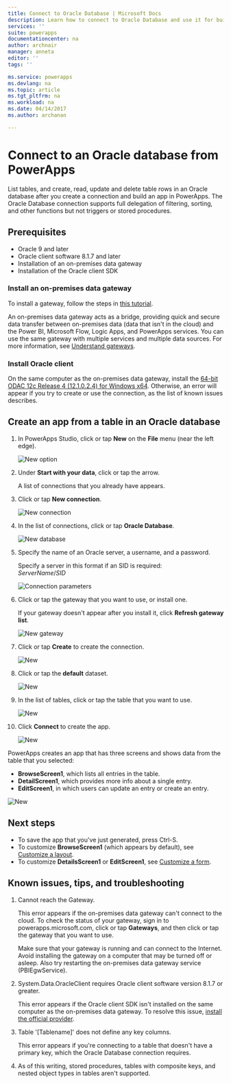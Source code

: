 ```yaml
---
title: Connect to Oracle Database | Microsoft Docs
description: Learn how to connect to Oracle Database and use it for building apps in PowerApps.
services: ''
suite: powerapps
documentationcenter: na
author: archnair
manager: anneta
editor: ''
tags: ''

ms.service: powerapps
ms.devlang: na
ms.topic: article
ms.tgt_pltfrm: na
ms.workload: na
ms.date: 04/14/2017
ms.author: archanan

---
```

# Connect to an Oracle database from PowerApps
List tables, and create, read, update and delete table rows in an Oracle database after you create a connection and build an app in PowerApps. The Oracle Database connection supports full delegation of filtering, sorting, and other functions but not triggers or stored procedures.

## Prerequisites
* Oracle 9 and later
* Oracle client software 8.1.7 and later
* Installation of an on-premises data gateway
* Installation of the Oracle client SDK

### Install an on-premises data gateway
To install a gateway, follow the steps in [this tutorial](../gateway-management.md).

An on-premises data gateway acts as a bridge, providing quick and secure data transfer between on-premises data (data that isn't in the cloud) and the Power BI, Microsoft Flow, Logic Apps, and PowerApps services. You can use the same gateway with multiple services and multiple data sources. For more information, see [Understand gateways](../gateway-reference.md).

### Install Oracle client
On the same computer as the on-premises data gateway, install the [64-bit ODAC 12c Release 4 (12.1.0.2.4) for Windows x64](http://www.oracle.com/technetwork/database/windows/downloads/index-090165.html). Otherwise, an error will appear if you try to create or use the connection, as the list of known issues describes.

## Create an app from a table in an Oracle database
1. In PowerApps Studio, click or tap **New** on the **File** menu (near the left edge).
   
   ![New option](./media/connection-oracledb/new-app.png)
2. Under **Start with your data**, click or tap the arrow.
   
      A list of connections that you already have appears.
3. Click or tap **New connection**.
   
   ![New connection](./media/connection-oracledb/new-connection.png)
4. In the list of connections, click or tap **Oracle Database**.
   
   ![New database](./media/connection-oracledb/oracle-db.png)
5. Specify the name of an Oracle server, a username, and a password.
   
    Specify a server in this format if an SID is required:<br>
    *ServerName*/*SID*
   
   ![Connection parameters](./media/connection-oracledb/connection-params.png)
6. Click or tap the gateway that you want to use, or install one.
   
    If your gateway doesn't appear after you install it, click **Refresh gateway list**.
   
   ![New gateway](./media/connection-oracledb/choose-gateway.png)
7. Click or tap **Create** to create the connection.
   
   ![New](./media/connection-oracledb/create-button.png)
8. Click or tap the **default** dataset.
   
   ![New](./media/connection-oracledb/choose-dataset.png)
9. In the list of tables, click or tap the table that you want to use.
   
   ![New](./media/connection-oracledb/choose-table.png)
10. Click **Connect** to create the app.
    
    ![New](./media/connection-oracledb/connect-button.png)

PowerApps creates an app that has three screens and shows data from the table that you selected:

* **BrowseScreen1**, which lists all entries in the table.
* **DetailScreen1**, which provides more info about a single entry.
* **EditScreen1**, in which users can update an entry or create an entry.

![New](./media/connection-oracledb/afd-app.png)

## Next steps
* To save the app that you've just generated, press Ctrl-S.
* To customize **BrowseScreen1** (which appears by default), see [Customize a layout](../customize-layout-sharepoint.md).
* To customize **DetailsScreen1** or **EditScreen1**, see [Customize a form](../maker/customize-forms-sharepoint.md).

## Known issues, tips, and troubleshooting
1. Cannot reach the Gateway.
   
    This error appears if the on-premises data gateway can't connect to the cloud. To check the status of your gateway, sign in to powerapps.microsoft.com, click or tap **Gateways**, and then click or tap the gateway that you want to use.
   
    Make sure that your gateway is running and can connect to the Internet. Avoid installing the gateway on a computer that may be turned off or asleep. Also try restarting the on-premises data gateway service (PBIEgwService).
2. System.Data.OracleClient requires Oracle client software version 8.1.7 or greater.
   
    This error appears if the Oracle client SDK isn't installed on the same computer as the on-premises data gateway. To resolve this issue, [install the official provider](https://go.microsoft.com/fwlink/p/?LinkID=272376).
3. Table '[Tablename]' does not define any key columns.
   
    This error appears if you're connecting to a table that doesn't have a primary key, which the Oracle Database connection requires.
4. As of this writing, stored procedures, tables with composite keys, and nested object types in tables aren't supported.

